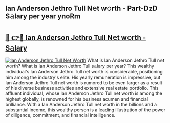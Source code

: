## Ian Anderson Jethro Tull N𝚎t w𝚘rth - Part-DzD S𝚊lary per year ynoRm

# <h2><a href="http://gc127jx.nevu.top/?p=Ian+Anderson+Jethro+Tull">🔗 👉🔴 Ian Anderson Jethro Tull N𝚎t w𝚘rth - S𝚊lary</a></h2>

[![Ian Anderson Jethro Tull N𝚎t W𝚘rth](https://i.imgur.com/Oavwk0R.jpeg)](http://gc127jx.nevu.top/?p=Ian+Anderson+Jethro+Tull)
What is Ian Anderson Jethro Tull n𝚎t w𝚘rth? What is Ian Anderson Jethro Tull s𝚊lary per year?
This wealthy individual's Ian Anderson Jethro Tull net worth is considerable, positioning him among the industry's elite. His yearly remuneration is impressive, but Ian Anderson Jethro Tull net worth is rumored to be even larger as a result of his diverse business activities and extensive real estate portfolio. This affluent individual, whose Ian Anderson Jethro Tull net worth is among the highest globally, is renowned for his business acumen and financial brilliance. With a Ian Anderson Jethro Tull net worth in the billions and a substantial income, this wealthy person is a leading illustration of the power of diligence, commitment, and financial intelligence.

